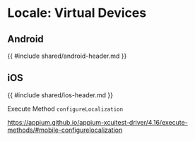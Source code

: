 # Locale: Virtual Devices


## Android
{{ #include shared/android-header.md }}

## iOS
{{ #include shared/ios-header.md }}

Execute Method `configureLocalization`

<https://appium.github.io/appium-xcuitest-driver/4.16/execute-methods/#mobile-configurelocalization>

